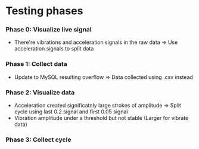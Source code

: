 # Testing phases

### Phase 0: Visualize live signal
- There're vibrations and acceleration signals in the raw data
=> Use acceleration signals to split data

### Phase 1: Collect data
- Update to MySQL resulting overflow
=> Data collected using .csv instead

### Phase 2: Visualize data
- Acceleration created significatnly large strokes of amplitude
=> Split cycle using last 0.2 signal and first 0.05 signal
- Vibration amplitude under a threshold but not stable (Larger for vibrate data)

### Phase 3: Collect cycle
